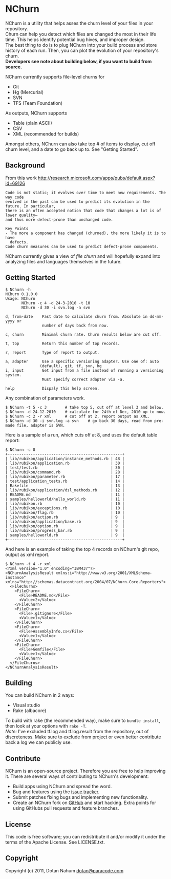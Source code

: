 NChurn
======

NChurn is a utility that helps asses the churn level of your files in your repository.  
Churn can help you detect which files are changed the most in their life time. This helps identify potential bug hives, and improper design.  
The best thing to do is to plug NChurn into your build process and store history of each run. Then, you can plot the evolution of your repository's churn.  
**Developers see note about building below, if you want to build from source.**

NChurn currently supports file-level churns for

* Git
* Hg (Mercurial)
* SVN
* TFS (Team Foundation)


As outputs, NChurn supports

* Table (plain ASCII)
* CSV
* XML (recommended for builds)


Amongst others, NChurn can also take top # of items to display, cut off churn level, and a date to go back up to. See "Getting Started".

Background
----------------
From this work http://research.microsoft.com/apps/pubs/default.aspx?id=69126

    Code is not static; it evolves over time to meet new requirements. The way code
    evolved in the past can be used to predict its evolution in the future. In particular,
    there is an often accepted notion that code that changes a lot is of lower quality—
    and thus more defect-prone than unchanged code.

    Key Points
    - The more a component has changed (churned), the more likely it is to have
      defects.
    Code churn measures can be used to predict defect-prone components.

NChurn currently gives a view of *file churn* and will hopefully expand into analyzing files and languages themselves in the future.

Getting Started
---------------

	$ NChurn -h
	NChurn 0.1.0.0
	Usage: NChurn
	       NChurn -c 4 -d 24-3-2010 -t 10
		   NChurn -d 30 -i svn.log -a svn

	d, from-date    Past date to calculate churn from. Absolute in dd-mm-yyyy or
				    number of days back from now.

	c, churn        Minimal churn rate. Churn results below are cut off.

	t, top          Return this number of top records.

	r, report       Type of report to output.

	a, adapter      Use a specific versioning adapter. Use one of: auto
				   (default), git, tf, svn, hg
	i, input        Get input from a file instead of running a versioning system.
				    Must specify correct adapter via -a.

	help            Dispaly this help screen.

  
Any combination of parameters work.

	$ NChurn -t 5 -c 3        # take top 5, cut off at level 3 and below.
	$ NChurn -d 24-12-2010    # calculate for 24th of Dec, 2010 up to now.
	$ NChurn -c 2 -r xml      # cut off at 2, report output as XML.
	$ NChurn -d 30 -i svn.log -a svn    # go back 30 days, read from pre-made file, adapter is SVN.
	
Here is a sample of a run, which cuts off at 8, and uses the default table report:

	$ NChurn -c 8
	+--------------------------------------------------+
	| lib/rubikon/application/instance_methods.rb | 48 |
	| lib/rubikon/application.rb                  | 30 |
	| test/test.rb                                | 30 |
	| lib/rubikon/command.rb                      | 28 |
	| lib/rubikon/parameter.rb                    | 17 |
	| test/application_tests.rb                   | 14 |
	| Rakefile                                    | 13 |
	| lib/rubikon/application/dsl_methods.rb      | 12 |
	| README.md                                   | 11 |
	| samples/helloworld/hello_world.rb           | 11 |
	| lib/rubikon.rb                              | 10 |
	| lib/rubikon/exceptions.rb                   | 10 |
	| lib/rubikon/flag.rb                         | 10 |
	| lib/rubikon/action.rb                       | 9  |
	| lib/rubikon/application/base.rb             | 9  |
	| lib/rubikon/option.rb                       | 9  |
	| lib/rubikon/progress_bar.rb                 | 9  |
	| samples/helloworld.rb                       | 9  |
	+--------------------------------------------------+

And here is an example of taking the top 4 records on NChurn's git repo, output as xml report.

	$ NChurn -t 4 -r xml
	<?xml version="1.0" encoding="IBM437"?>
	<NChurnAnalysisResult xmlns:i="http://www.w3.org/2001/XMLSchema-instance" xmlns="http://schemas.datacontract.org/2004/07/NChurn.Core.Reporters">
	  <FileChurns>
	    <FileChurn>
	      <File>README.md</File>
	      <Value>2</Value>
	    </FileChurn>
	    <FileChurn>
	      <File>.gitignore</File>
	      <Value>1</Value>
	    </FileChurn>
	    <FileChurn>
	      <File>AssemblyInfo.cs</File>
	      <Value>1</Value>
	    </FileChurn>
	    <FileChurn>
	      <File>Gemfile</File>
	      <Value>1</Value>
	    </FileChurn>
	  </FileChurns>
	</NChurnAnalysisResult>

Building
----------
You can build NChurn in 2 ways:

* Visual studio
* Rake (albacore)

To build with rake (the recommended way), make sure to `bundle install`, then look at your options with `rake -T`.  
_Note:_ I've excluded tf.log and tf.log.result from the repository, out of discreteness. Make sure to exclude from project or even better contribute back a log we can publicly use.

Contribute
----------

NChurn is an open-source project. Therefore you are free to help improving it.
There are several ways of contributing to NChurn's development:

* Build apps using NChurn and spread the word.
* Bug and features using the [issue tracker][2].
* Submit patches fixing bugs and implementing new functionality.
* Create an NChurn fork on [GitHub][1] and start hacking. Extra points for using GitHubs pull requests and feature branches.

License
-------

This code is free software; you can redistribute it and/or modify it under the
terms of the Apache License. See LICENSE.txt.

Copyright
---------

Copyright (c) 2011, Dotan Nahum <dotan@paracode.com>


[1]: http://github.com/jondot/nchurn
[2]: http://github.com/jondot/nchurn/issues
